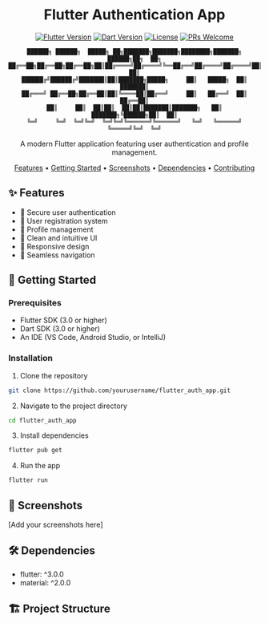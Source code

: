 <div align="center">

# Flutter Authentication App

[![Flutter Version](https://img.shields.io/badge/Flutter-3.0+-02569B?logo=flutter)](https://flutter.dev/)
[![Dart Version](https://img.shields.io/badge/Dart-3.0+-0175C2?logo=dart)](https://dart.dev/)
[![License](https://img.shields.io/badge/License-MIT-blue.svg)](LICENSE)
[![PRs Welcome](https://img.shields.io/badge/PRs-welcome-brightgreen.svg)](CONTRIBUTING.md)

```ascii
██████╗ ██████╗  █████╗ ██╗███████╗███████╗████████╗███████╗ ██████╗██╗  ██╗
██╔══██╗██╔══██╗██╔══██╗██║██╔════╝██╔════╝╚══██╔══╝██╔════╝██╔════╝██║  ██║
██████╔╝██████╔╝███████║██║███████╗█████╗     ██║   █████╗  ██║     ███████║
██╔═══╝ ██╔══██╗██╔══██║██║╚════██║██╔══╝     ██║   ██╔══╝  ██║     ██╔══██║
██║     ██║  ██║██║  ██║██║███████║███████╗   ██║   ███████╗╚██████╗██║  ██║
╚═╝     ╚═╝  ╚═╝╚═╝  ╚═╝╚═╝╚══════╝╚══════╝   ╚═╝   ╚══════╝ ╚═════╝╚═╝  ╚═╝
```

A modern Flutter application featuring user authentication and profile management.

[Features](#features) •
[Getting Started](#getting-started) •
[Screenshots](#screenshots) •
[Dependencies](#dependencies) •
[Contributing](#contributing)

</div>

## ✨ Features

- 🔐 Secure user authentication
- 📝 User registration system
- 👤 Profile management
- 🎨 Clean and intuitive UI
- 📱 Responsive design
- 🔄 Seamless navigation

## 🚀 Getting Started

### Prerequisites

- Flutter SDK (3.0 or higher)
- Dart SDK (3.0 or higher)
- An IDE (VS Code, Android Studio, or IntelliJ)

### Installation

1. Clone the repository
```bash
git clone https://github.com/yourusername/flutter_auth_app.git
```

2. Navigate to the project directory
```bash
cd flutter_auth_app
```

3. Install dependencies
```bash
flutter pub get
```

4. Run the app
```bash
flutter run
```

## 📱 Screenshots

[Add your screenshots here]

## 🛠️ Dependencies

- flutter: ^3.0.0
- material: ^2.0.0

## 🏗️ Project Structure
